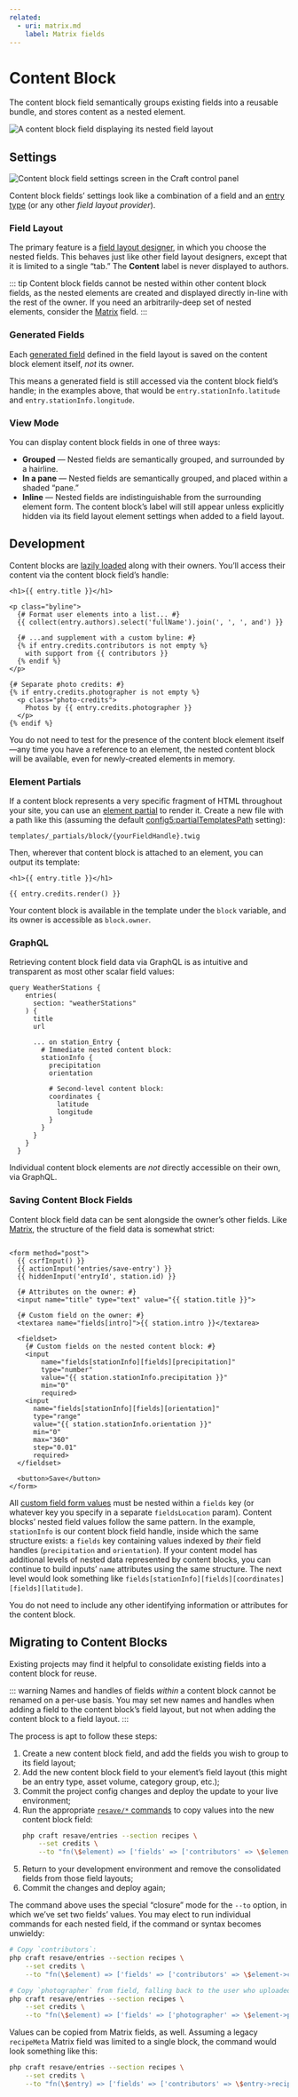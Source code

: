 ```yaml
---
related:
  - uri: matrix.md
    label: Matrix fields
---
```


# Content Block <Since ver="5.8.0" feature="The content block field" />

The content block field semantically groups existing fields into a reusable bundle, and stores content as a nested element.

<!-- more -->

![A content block field displaying its nested field layout](../../images/fields-content-block-ui.png)

## Settings

<BrowserShot
  url="https://my-craft-project.ddev.site/admin/settings/fields/new"
  :link="false"
  :max-height="500"
  caption="Adding a new content block field via the control panel.">
<img src="../../images/fields-content-block-settings.png" alt="Content block field settings screen in the Craft control panel">
</BrowserShot>

Content block fields’ settings look like a combination of a field and an [entry type](../element-types/entries.md#entry-types) (or any other _field layout provider_).

### Field Layout

The primary feature is a [field layout designer](../../system/fields.md#field-layouts), in which you choose the nested fields.
This behaves just like other field layout designers, except that it is limited to a single “tab.” The **Content** label is never displayed to authors.

::: tip
Content block fields cannot be nested within other content block fields, as the nested elements are created and displayed directly in-line with the rest of the owner.
If you need an arbitrarily-deep set of nested elements, consider the [Matrix](matrix.md) field.
:::

### Generated Fields

Each [generated field](../../system/elements.md#generated-fields) defined in the field layout is saved on the content block element itself, _not_ its owner.

This means a generated field is still accessed via the content block field’s handle; in the examples above, that would be `entry.stationInfo.latitude` and `entry.stationInfo.longitude`.

### View Mode

You can display content block fields in one of three ways:

- **Grouped** — Nested fields are semantically grouped, and surrounded by a hairline.
- **In a pane** — Nested fields are semantically grouped, and placed within a shaded “pane.”
- **Inline** — Nested fields are indistinguishable from the surrounding element form. The content block’s label will still appear unless explicitly hidden via its field layout element settings when added to a field layout.

## Development

Content blocks are [lazily loaded](../../development/eager-loading.md#lazy-eager-loading) along with their owners.
You’ll access their content via the content block field’s handle:

```twig{8-10,16}
<h1>{{ entry.title }}</h1>

<p class="byline">
  {# Format user elements into a list... #}
  {{ collect(entry.authors).select('fullName').join(', ', ', and') }}

  {# ...and supplement with a custom byline: #}
  {% if entry.credits.contributors is not empty %}
    with support from {{ contributors }}
  {% endif %}
</p>

{# Separate photo credits: #}
{% if entry.credits.photographer is not empty %}
  <p class="photo-credits">
    Photos by {{ entry.credits.photographer }}
  </p>
{% endif %}
```

You do not need to test for the presence of the content block element itself—any time you have a reference to an element, the nested content block will be available, even for newly-created elements in memory.

### Element Partials

If a content block represents a very specific fragment of HTML throughout your site, you can use an [element partial](../../system/elements.md#element-partials) to render it.
Create a new file with a path like this (assuming the default <config5:partialTemplatesPath> setting):

```
templates/_partials/block/{yourFieldHandle}.twig
```

Then, wherever that content block is attached to an element, you can output its template:

```twig
<h1>{{ entry.title }}</h1>

{{ entry.credits.render() }}
```

Your content block is available in the template under the `block` variable, and its owner is accessible as `block.owner`.

### GraphQL

Retrieving content block field data via GraphQL is as intuitive and transparent as most other scalar field values:

```gql
query WeatherStations {
    entries(
      section: "weatherStations"
    ) {
      title
      url

      ... on station_Entry {
        # Immediate nested content block:
        stationInfo {
          precipitation
          orientation

          # Second-level content block:
          coordinates {
            latitude
            longitude
          }
        }
      }
    }
  }
```

Individual content block elements are _not_ directly accessible on their own, via GraphQL.

### Saving Content Block Fields

Content block field data can be sent alongside the owner’s other fields. Like [Matrix](matrix.md), the structure of the field data is somewhat strict:

```twig

<form method="post">
  {{ csrfInput() }}
  {{ actionInput('entries/save-entry') }}
  {{ hiddenInput('entryId', station.id) }}

  {# Attributes on the owner: #}
  <input name="title" type="text" value="{{ station.title }}">

  {# Custom field on the owner: #}
  <textarea name="fields[intro]">{{ station.intro }}</textarea>

  <fieldset>
    {# Custom fields on the nested content block: #}
    <input
        name="fields[stationInfo][fields][precipitation]"
        type="number"
        value="{{ station.stationInfo.precipitation }}"
        min="0"
        required>
    <input
      name="fields[stationInfo][fields][orientation]"
      type="range"
      value="{{ station.stationInfo.orientation }}"
      min="0"
      max="360"
      step="0.01"
      required>
  </fieldset>

  <button>Save</button>
</form>
```

All [custom field form values](../../development/forms.md#custom-fields) must be nested within a `fields` key (or whatever key you specify in a separate `fieldsLocation` param).
Content blocks’ nested field values follow the same pattern.
In the example, `stationInfo` is our content block field handle, inside which the same structure exists: a `fields` key containing values indexed by _their_ field handles (`precipitation` and `orientation`).
If your content model has additional levels of nested data represented by content blocks, you can continue to build inputs’ `name` attributes using the same structure.
The next level would look something like `fields[stationInfo][fields][coordinates][fields][latitude]`.

You do not need to include any other identifying information or attributes for the content block.

## Migrating to Content Blocks

Existing projects may find it helpful to consolidate existing fields into a content block for reuse.

::: warning
Names and handles of fields _within_ a content block cannot be renamed on a per-use basis.
You may set new names and handles when adding a field to the content block’s field layout, but not when adding the content block to a field layout.
:::

The process is apt to follow these steps:

1. Create a new content block field, and add the fields you wish to group to its field layout;
1. Add the new content block field to your element’s field layout (this might be an entry type, asset volume, category group, etc.);
1. Commit the project config changes and deploy the update to your live environment;
1. Run the appropriate [`resave/*` commands](../cli.md#resave) to copy values into the new content block field:
   ```bash
   php craft resave/entries --section recipes \
       --set credits \
       --to "fn(\$element) => ['fields' => ['contributors' => \$element->contributors, 'photographer' => \$element->photographer ?? \$element->featureImage->one()->uploader->fullName ?? null]]"
   ```
1. Return to your development environment and remove the consolidated fields from those field layouts;
1. Commit the changes and deploy again;

The command above uses the special “closure” mode for the `--to` option, in which we’ve set two fields’ values.
You may elect to run individual commands for each nested field, if the command or syntax becomes unwieldy:

```bash
# Copy `contributors`:
php craft resave/entries --section recipes \
    --set credits \
    --to "fn(\$element) => ['fields' => ['contributors' => \$element->contributors]]"

# Copy `photographer` from field, falling back to the user who uploaded the cover image:
php craft resave/entries --section recipes \
    --set credits \
    --to "fn(\$element) => ['fields' => ['photographer' => \$element->photographer ?? \$element->featureImage->one()->uploader->fullName ?? null]]]"
```

Values can be copied from Matrix fields, as well. Assuming a legacy `recipeMeta` Matrix field was limited to a single block, the command would look something like this:

```bash
php craft resave/entries --section recipes \
    --set credits \
    --to "fn(\$entry) => ['fields' => ['contributors' => \$entry->recipeMeta[0]->extraNames, 'photographer' => \$entry->recipeMeta[0]->photographyCredit ?? null]]"
```

